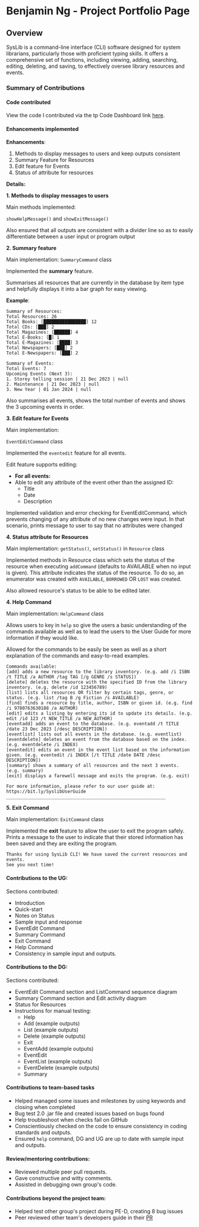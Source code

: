 # Benjamin Ng - Project Portfolio Page

## Overview

SysLib is a command-line interface (CLI) software designed for system librarians, particularly those with proficient typing skills. 
It offers a comprehensive set of functions, including viewing, adding, searching, editing, deleting, and saving, to effectively oversee library resources and events.

### Summary of Contributions

#### Code contributed

View the code I contributed via the tp Code Dashboard link [here](https://nus-cs2113-ay2324s1.github.io/tp-dashboard/?search=bnjm2000&breakdown=false&sort=groupTitle%20dsc&sortWithin=title&since=2023-09-22&timeframe=commit&mergegroup=&groupSelect=groupByRepos).


#### Enhancements implemented

**Enhancements**:
1. Methods to display messages to users and keep outputs consistent
2. Summary Feature for Resources
3. Edit feature for Events
4. Status of attribute for resources


**Details:**

**1. Methods to display messages to users**

Main methods implemented:

`showHelpMessage()` and `showExitMessage()`

Also ensured that all outputs are consistent with a divider line so as to easily 
differentiate between a user input or program output

**2. Summary feature**

Main implementation: `SummaryCommand` class

Implemented the **summary** feature.

Summarises all resources that are currently in the database by item type and helpfully displays it into a bar graph for easy viewing.

**Example**:
```
Summary of Resources:
Total Resources: 26
Total Books: [████████████████] 12
Total CDs: [███] 2
Total Magazines: [██████] 4
Total E-Books: [█] 1
Total E-Magazines: [████] 3
Total Newspapers: [███] 2
Total E-Newspapers: [███] 2

Summary of Events:
Total Events: 7
Upcoming Events (Next 3):
1. Storey telling session | 21 Dec 2023 | null
2. Maintenance | 21 Dec 2023 | null
3. New Year | 01 Jan 2024 | null
```

Also summarises all events, shows the total number of events and shows the 3 upcoming events in order.

**3. Edit feature for Events**

Main implementation: 

`EventEditCommand` class

Implemented the `eventedit` feature for all events.

Edit feature supports editing:
- **For all events:**
- Able to edit any attribute of the event other than the assigned ID:
  - Title
  - Date
  - Description

Implemented validation and error checking for EventEditCommand, which prevents changing of any attribute of no new changes were input. 
In that scenario, prints message to user to say that no attributes were changed


**4. Status attribute for Resources**

Main implementation: `getStatus()`, `setStatus()` in `Resource` class

Implemented methods in Resource class which sets the status of the resource when executing `addCommand` (defaults to AVAILABLE when no input is given). 
This attribute indicates the status of the resource. To do so, an enumerator was created with `AVAILABLE`, `BORROWED` OR `LOST` was created.

Also allowed resource's status to be able to be edited later.

**4. Help Command**

Main implementation: `HelpCommand` class

Allows users to key in `help` so give the users a basic understanding of the commands available as well as to lead 
the users to the User Guide for more information if they would like.

Allowed for the commands to be easily be seen as well as a short explanation of the commands and easy-to-read examples.

```
Commands available:
[add] adds a new resource to the library inventory. (e.g. add /i ISBN /t TITLE /a AUTHOR /tag TAG [/g GENRE /s STATUS])
[delete] deletes the resource with the specified ID from the library inventory. (e.g. delete /id 123456789)
[list] lists all resources OR filter by certain tags, genre, or status. (e.g. list /tag B /g Fiction /s AVAILABLE)
[find] finds a resource by title, author, ISBN or given id. (e.g. find /i 9780763630188 /a AUTHOR)
[edit] edits a listing by entering its id to update its details. (e.g. edit /id 123 /t NEW_TITLE /a NEW_AUTHOR)
[eventadd] adds an event to the database. (e.g. eventadd /t TITLE /date 23 Dec 2023 [/desc DESCRIPTION])
[eventlist] lists out all events in the database. (e.g. eventlist)
[eventdelete] deletes an event from the database based on the index. (e.g. eventdelete /i INDEX)
[eventedit] edits an event in the event list based on the information given. (e.g. eventedit /i INDEX [/t TITLE /date DATE /desc DESCRIPTION])
[summary] shows a summary of all resources and the next 3 events. (e.g. summary)
[exit] displays a farewell message and exits the program. (e.g. exit)

For more information, please refer to our user guide at: https://bit.ly/SyslibUserGuide
____________________________________________________________
```

**5. Exit Command**

Main implementation: `ExitCommand` class

Implemented the **exit** feature to allow the user to exit the program safely.
Prints a message to the user to indicate that their stored information has been saved and they are exiting the program.

```
Thanks for using SysLib CLI! We have saved the current resources and events.
See you next time!
```

#### Contributions to the UG:

Sections contributed:
- Introduction
- Quick-start
- Notes on Status
- Sample input and response
- EventEdit Command
- Summary Command
- Exit Command
- Help Command
- Consistency in sample input and outputs.


#### Contributions to the DG:

Sections contributed:

- EventEdit Command section and ListCommand sequence diagram
- Summary Command section and Edit activity diagram
- Status for Resources
- Instructions for manual testing:
  - Help
  - Add (example outputs)
  - List (example outputs)
  - Delete (example outputs)
  - Exit
  - EventAdd (example outputs)
  - EventEdit
  - EventList (example outputs)
  - EventDelete (example outputs)
  - Summary


#### Contributions to team-based tasks

- Helped managed some issues and milestones by using keywords and closing when completed
- Bug test 2.0 .jar file and created issues based on bugs found
- Help troubleshoot when checks fail on GitHub
- Conscientiously checked on the code to ensure consistency in coding standards and outputs.
- Ensured `help` command, DG and UG are up to date with sample input and outputs.

#### Review/mentoring contributions:

- Reviewed multiple peer pull requests.
- Gave constructive and witty comments.
- Assisted in debugging own group's code.

#### Contributions beyond the project team:

- Helped test other group's project during PE-D, creating 8 bug issues
- Peer reviewed other team's developers guide in their [PR](https://github.com/nus-cs2113-AY2324S1/tp/pull/11/files#diff-1a95edf069a4136e9cb71bee758b0dc86996f6051f0d438ec2c424557de7160b)